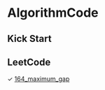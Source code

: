 # AlgorithmCode

## Kick Start

## LeetCode
&#10003; [164_maximum_gap](https://github.com/wrzzd/AlgorithmCode/blob/master/LeetCode/164_maximum_gap.py)

